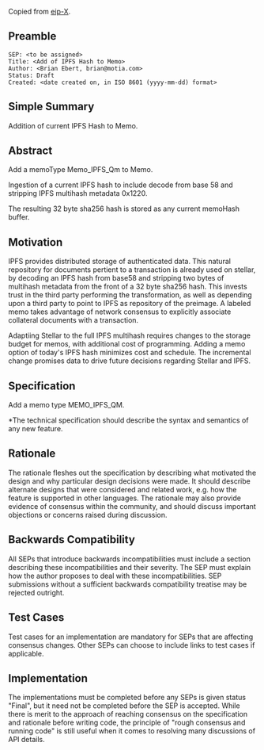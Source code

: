 Copied from [eip-X](https://github.com/ethereum/EIPs/blob/master/eip-X.md).

## Preamble

```
SEP: <to be assigned>
Title: <Add of IPFS Hash to Memo>
Author: <Brian Ebert, brian@motia.com>
Status: Draft
Created: <date created on, in ISO 8601 (yyyy-mm-dd) format>
```

## Simple Summary
Addition of current IPFS Hash to Memo.

## Abstract
Add a memoType Memo_IPFS_Qm to Memo.

Ingestion of a current IPFS hash to include decode from base 58 and stripping IPFS multihash metadata 0x1220.

The resulting 32 byte sha256 hash is stored as any current memoHash buffer.

## Motivation
IPFS provides distributed storage of authenticated data.  This natural repository for documents pertient to a transaction is already used on stellar, by decoding an IPFS hash from base58 and stripping two bytes of multihash metadata from the front of a 32 byte sha256 hash.  This invests trust in the third party performing the transformation, as well as depending upon a third party to point to IPFS as repository of the preimage. A labeled memo takes advantage of network consensus to explicitly associate collateral documents with a transaction.

Adaptiing Stellar to the full IPFS multihash requires changes to the storage budget for memos, with additional cost of programming. Adding a memo option of today's IPFS hash minimizes cost and schedule.  The incremental change promises data to drive future decisions regarding Stellar and IPFS.

## Specification
Add a memo type MEMO_IPFS_QM.





*The technical specification should describe the syntax and semantics of any new feature.

## Rationale
The rationale fleshes out the specification by describing what motivated the design and why particular design decisions were made. It should describe alternate designs that were considered and related work, e.g. how the feature is supported in other languages. The rationale may also provide evidence of consensus within the community, and should discuss important objections or concerns raised during discussion.

## Backwards Compatibility
All SEPs that introduce backwards incompatibilities must include a section describing these incompatibilities and their severity. The SEP must explain how the author proposes to deal with these incompatibilities. SEP submissions without a sufficient backwards compatibility treatise may be rejected outright.

## Test Cases
Test cases for an implementation are mandatory for SEPs that are affecting consensus changes. Other SEPs can choose to include links to test cases if applicable.

## Implementation
The implementations must be completed before any SEPs is given status "Final", but it need not be completed before the SEP is accepted. While there is merit to the approach of reaching consensus on the specification and rationale before writing code, the principle of "rough consensus and running code" is still useful when it comes to resolving many discussions of API details.
